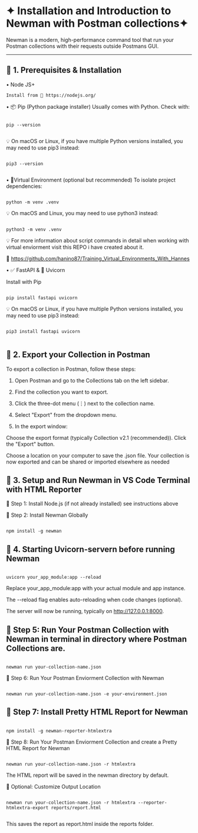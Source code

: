# ✦ Installation and Introduction to Newman with Postman collections✦

Newman is a modern, high-performance command tool that run your Postman collections with their requests outside Postmans GUI. 

---

## 🔹 1. Prerequisites & Installation 

•  Node JS+

    Install from 🔗 https://nodejs.org/

• 📦 Pip (Python package installer)
  Usually comes with Python. Check with:

  ```Shell

  pip --version

  
  ```

💡 On macOS or Linux, if you have multiple Python versions installed, you may need to use pip3 instead:

 ```Shell

pip3 --version 
  
```

• 🧪Virtual Environment (optional but recommended)
  To isolate project dependencies:

```Shell

python -m venv .venv

```

💡 On macOS and Linux, you may need to use python3 instead:

```Shell

python3 -m venv .venv

```

💡 For more information about script commands in detail when working with virtual enviorment visit this REPO i have created about it. 

🔗 https://github.com/hanino87/Training_Virtual_Environments_With_Hannes

• ✅ FastAPI & 🚀 Uvicorn 

Install with Pip 

```Shell

pip install fastapi uvicorn

```
💡 On macOS or Linux, if you have multiple Python versions installed, you may need to use pip3 instead:

 ```Shell

pip3 install fastapi uvicorn
  
```

## 🔹 2. Export your Collection in Postman 

To export a collection in Postman, follow these steps:

1. Open Postman and go to the Collections tab on the left sidebar.

2. Find the collection you want to export.

3. Click the three-dot menu (⋮) next to the collection name.

4. Select "Export" from the dropdown menu.

5. In the export window:

Choose the export format (typically Collection v2.1 (recommended)).
Click the "Export" button.

Choose a location on your computer to save the .json file.
Your collection is now exported and can be shared or imported elsewhere as needed


## 🔹 3. Setup and Run Newman in VS Code Terminal with HTML Reporter

🔸 Step 1: Install Node.js (if not already installed) see instructions above 


🔸 Step 2: Install Newman Globally

 ```Shell

npm install -g newman

```

## 🔹 4. Starting Uvicorn-servern before running Newman

 ```Shell

uvicorn your_app_module:app --reload

```

Replace your_app_module:app with your actual module and app instance.

The --reload flag enables auto-reloading when code changes (optional).

The server will now be running, typically on http://127.0.0.1:8000.



## 🔹  Step 5: Run Your Postman Collection with Newman in terminal in directory where Postman Collections are. 


 ```Shell

newman run your-collection-name.json

```

🔸 Step 6: Run Your Postman Enviorment Collection with Newman

```Shell

newman run your-collection-name.json -e your-environment.json 

```

## 🔹 Step 7: Install Pretty HTML Report for Newman

```Shell

npm install -g newman-reporter-htmlextra

```
🔸 Step 8: Run Your Postman Enviorment Collection and create a Pretty HTML Report for Newman 

```Shell

newman run your-collection-name.json -r htmlextra

```

The HTML report will be saved in the newman directory by default.

🔸 Optional: Customize Output Location

```Shell

newman run your-collection-name.json -r htmlextra --reporter-htmlextra-export reports/report.html


```

This saves the report as report.html inside the reports folder.

